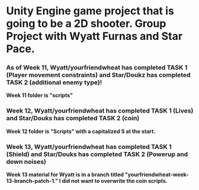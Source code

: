  <h1> Unity Engine game project that is going to be a 2D shooter. Group Project with Wyatt Furnas and Star Pace.</h1>

<h3>As of Week 11, Wyatt/yourfriendwheat has completed TASK 1 (Player movement constraints) and Star/Doukz has completed TASK 2 (additional enemy type)!</h3>

<b>Week 11 folder is "scripts"</b>

<h3>Week 12, Wyatt/yourfriendwheat has completed TASK 1 (Lives) and Star/Douks has completed TASK 2 (coin)</h3>

<b>Week 12 folder is "Scripts" with a capitalized S at the start.</b>

<h3>Week 13, Wyatt/yourfriendwheat has completed TASK 1 (Shield) and Star/Douks has completed TASK 2 (Powerup and down noises)</h3>

<b>Week 13 material for Wyatt is in a branch titled "yourfriendwheat-week-13-branch-patch-1." I did not want to overwrite the coin scripts.</b>

